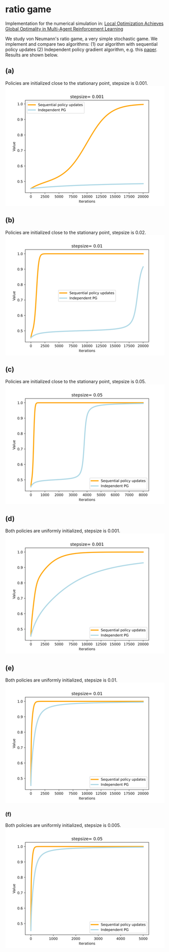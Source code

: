 # ratio game

Implementation for the numerical simulation in: [Local Optimization Achieves Global Optimality in Multi-Agent Reinforcement
Learning](https://arxiv.org/abs/2305.04819) 

We study von Neumann's ratio game, a very simple stochastic game. We implement and compare two algorithms:
(1) our algorithm with sequential policy updates 
(2) Independent policy gradient algorithm, e.g. this [paper](https://papers.nips.cc/paper/2020/file/3b2acfe2e38102074656ed938abf4ac3-Paper.pdf). 
Results are shown below.

## (a)

Policies are initialized close to the stationary point, stepsize is 0.001.
![image](https://github.com/zhaoyl18/ratio_game/blob/main/stationary/stepsize=0.00.png)

## (b)

Policies are initialized close to the stationary point, stepsize is 0.02.
![image](https://github.com/zhaoyl18/ratio_game/blob/main/stationary/stepsize=0.01.png)

## (c)

Policies are initialized close to the stationary point, stepsize is 0.05.
![image](https://github.com/zhaoyl18/ratio_game/blob/main/stationary/stepsize=0.05.png)

## (d)

Both policies are uniformly initialized, stepsize is 0.001.
![image](https://github.com/zhaoyl18/ratio_game/blob/main/stepsize=0.00.png)

## (e)

Both policies are uniformly initialized, stepsize is 0.01.
![image](https://github.com/zhaoyl18/ratio_game/blob/main/stepsize=0.01.png)

### (f)

Both policies are uniformly initialized, stepsize is 0.005.
![image](https://github.com/zhaoyl18/ratio_game/blob/main/stepsize=0.05.png)
